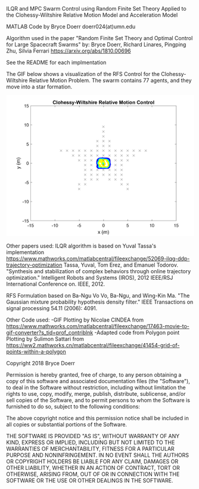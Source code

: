 ILQR and MPC Swarm Control using Random Finite Set Theory
Applied to the Clohessy-Wiltshire Relative Motion Model and Acceleration Model

MATLAB Code by Bryce Doerr doerr024(at)umn.edu

Algorithm used in the paper "Random Finite Set Theory and Optimal Control for Large Spacecraft Swarms"
by: Bryce Doerr, Richard Linares, Pingping Zhu, Silvia Ferrari
https://arxiv.org/abs/1810.00696

See the README for each implmentation

The GIF below shows a visualization of the RFS Control for the Clohessy-Wiltshire Relative Motion Problem. The swarm contains 77 agents, and they move into a star formation. 

![](revised_77.gif)

Other papers used:
ILQR algorithm is based on Yuval Tassa's implementation
https://www.mathworks.com/matlabcentral/fileexchange/52069-ilqg-ddp-trajectory-optimization
Tassa, Yuval, Tom Erez, and Emanuel Todorov. "Synthesis and stabilization of complex behaviors through online trajectory optimization." Intelligent Robots and Systems (IROS), 2012 IEEE/RSJ International Conference on. IEEE, 2012.

RFS Formulation based on Ba-Ngu Vo
Vo, Ba-Ngu, and Wing-Kin Ma. "The Gaussian mixture probability hypothesis density filter." IEEE Transactions on signal processing 54.11 (2006): 4091.

Other Code used:
-GIF Plotting by Nicolae CINDEA from https://www.mathworks.com/matlabcentral/fileexchange/17463-movie-to-gif-converter?s_tid=prof_contriblnk
-Adapted code from Polygon point Plotting by Sulimon Sattari from https://ww2.mathworks.cn/matlabcentral/fileexchange/41454-grid-of-points-within-a-polygon

Copyright 2018 Bryce Doerr

Permission is hereby granted, free of charge, to any person obtaining a copy of this software and associated documentation files (the "Software"), to deal in the Software without restriction, including without limitation the rights to use, copy, modify, merge, publish, distribute, sublicense, and/or sell copies of the Software, and to permit persons to whom the Software is furnished to do so, subject to the following conditions:

The above copyright notice and this permission notice shall be included in all copies or substantial portions of the Software.

THE SOFTWARE IS PROVIDED "AS IS", WITHOUT WARRANTY OF ANY KIND, EXPRESS OR IMPLIED, INCLUDING BUT NOT LIMITED TO THE WARRANTIES OF MERCHANTABILITY, FITNESS FOR A PARTICULAR PURPOSE AND NONINFRINGEMENT. IN NO EVENT SHALL THE AUTHORS OR COPYRIGHT HOLDERS BE LIABLE FOR ANY CLAIM, DAMAGES OR OTHER LIABILITY, WHETHER IN AN ACTION OF CONTRACT, TORT OR OTHERWISE, ARISING FROM, OUT OF OR IN CONNECTION WITH THE SOFTWARE OR THE USE OR OTHER DEALINGS IN THE SOFTWARE.
